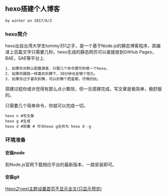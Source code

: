 ## hexo搭建个人博客

`by winter on 2017/6/2`

### hexo简介

hexo出自台湾大学生tommy351之手，是一个基于Node.js的静态博客程序，其编译上百篇文字只需要几秒。hexo生成的静态网页可以直接放到GitHub Pages，BAE，SAE等平台上.

```
1. 如果你对默认配置满意，只需几个命令便可秒搭一个hexo。
2. 如果你跟我一样喜欢折腾下，30分钟也足够个性化。
3. 如果你过于喜欢折腾，可以折腾个把星期，尽情的玩。
```

搭建过程你或许觉得有那么点小繁琐，但一旦搭建完成，写文章是极简单，极舒服的。

只需要几个简单命令，你就可以完成一切。

```
hexo n #写文章
hexo g #生成
hexo d #部署 # 可与hexo g合并为 hexo d -g
```
### 环境准备

#### 安装node
到Node.js官网下载相应平台的最新版本，一路安装即可。
#### 安装git

[Hexo之next主题设置首页不显示全文(只显示预览)](http://www.jianshu.com/p/393d067dba8d)
